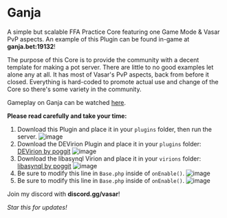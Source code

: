 # Ganja
A simple but scalable FFA Practice Core featuring one Game Mode & Vasar PvP aspects. An example of this Plugin can be found in-game at **ganja.bet:19132**!

The purpose of this Core is to provide the community with a decent template for making a pot server. There are little to no good examples let alone any at all. It has most of Vasar's PvP aspects, back from before it closed. Everything is hard-coded to promote actual use and change of the Core so there's some variety in the community.

Gameplay on Ganja can be watched [here](https://www.youtube.com/watch?v=Puq4HpencLY).

**Please read carefully and take your time:**
1. Download this Plugin and place it in your `plugins` folder, then run the server.
![image](https://user-images.githubusercontent.com/67123872/164607196-2636f2a9-1f8f-44a2-9a87-d8cd124e89cc.png)
2. Download the DEVirion Plugin and place it in your `plugins` folder: [DEVirion by poggit](https://poggit.pmmp.io/p/DEVirion/1.2.8)
![image](https://user-images.githubusercontent.com/67123872/164607376-9a59aace-944b-492e-8423-398ab8531d72.png)
3. Download the libasynql Virion and place it in your `virions` folder: [libasynql by poggit](https://poggit.pmmp.io/ci/poggit/libasynql/libasynql)
![image](https://user-images.githubusercontent.com/67123872/164607219-5b3e2ec0-ef7e-4d41-9b51-bfbb363e6666.png)
4. Be sure to modify this line in `Base.php` inside of `onEnable()`.
![image](https://user-images.githubusercontent.com/67123872/164608821-5c781f28-a44b-4e82-8802-a01759609fac.png)
5. Be sure to modify this line in `Base.php` inside of `onEnable()`.
![image](https://user-images.githubusercontent.com/67123872/164608909-6e05c9bf-c297-4ecc-a4e6-83f92b861c0c.png)

Join my discord with **discord.gg/vasar**!

_Star this for updates!_
